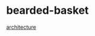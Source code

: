 bearded-basket
==============

[architecture](https://cloud.githubusercontent.com/assets/2647865/4824081/51a92f8a-5f56-11e4-8eb0-f0b978fba039.png)
